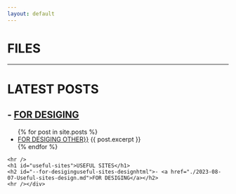 ```yaml
---
layout: default
---
```

<div id="content"><h1 id="-files">FILES</h1>
<hr />
<h1 id="-latest-posts">LATEST POSTS</h1>
<h2 id="--for-desiginguseful-sites-designhtml">- <a href="./2023-08-07-Useful-sites-design.md">FOR DESIGING</a></h2>

<ul>
  {% for post in site.posts %}
    <li>
      <a href="./2023-08-07-Useful-sites-design.md">FOR DESIGING OTHER}}</a>
      {{ post.excerpt }}
    </li>
  {% endfor %}
</ul>

```
<hr />
<h1 id="useful-sites">USEFUL SITES</h1>
<h2 id="--for-desiginguseful-sites-designhtml">- <a href="./2023-08-07-Useful-sites-design.md">FOR DESIGING</a></h2>
<hr /></div>
